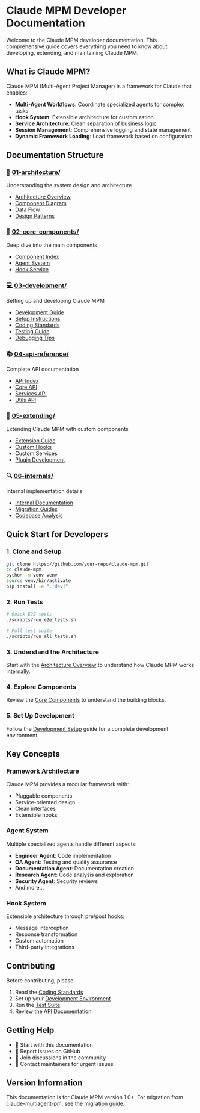 # Claude MPM Developer Documentation

Welcome to the Claude MPM developer documentation. This comprehensive guide covers everything you need to know about developing, extending, and maintaining Claude MPM.

## What is Claude MPM?

Claude MPM (Multi-Agent Project Manager) is a framework for Claude that enables:

- **Multi-Agent Workflows**: Coordinate specialized agents for complex tasks
- **Hook System**: Extensible architecture for customization
- **Service Architecture**: Clean separation of business logic
- **Session Management**: Comprehensive logging and state management
- **Dynamic Framework Loading**: Load framework based on configuration

## Documentation Structure

### 📐 [01-architecture/](01-architecture/)
Understanding the system design and architecture
- [Architecture Overview](01-architecture/README.md)
- [Component Diagram](01-architecture/component-diagram.md)
- [Data Flow](01-architecture/data-flow.md)
- [Design Patterns](01-architecture/patterns.md)

### 🔧 [02-core-components/](02-core-components/)
Deep dive into the main components
- [Component Index](02-core-components/README.md)
- [Agent System](02-core-components/agent-system.md)
- [Hook Service](02-core-components/hook-service.md)

### 💻 [03-development/](03-development/)
Setting up and developing Claude MPM
- [Development Guide](03-development/README.md)
- [Setup Instructions](03-development/setup.md)
- [Coding Standards](03-development/coding-standards.md)
- [Testing Guide](03-development/testing.md)
- [Debugging Tips](03-development/debugging.md)

### 📚 [04-api-reference/](04-api-reference/)
Complete API documentation
- [API Index](04-api-reference/README.md)
- [Core API](04-api-reference/core-api.md)
- [Services API](04-api-reference/services-api.md)
- [Utils API](04-api-reference/utils-api.md)

### 🔌 [05-extending/](05-extending/)
Extending Claude MPM with custom components
- [Extension Guide](05-extending/README.md)
- [Custom Hooks](05-extending/custom-hooks.md)
- [Custom Services](05-extending/custom-services.md)
- [Plugin Development](05-extending/plugins.md)

### 🔍 [06-internals/](06-internals/)
Internal implementation details
- [Internal Documentation](06-internals/README.md)
- [Migration Guides](06-internals/migrations/)
- [Codebase Analysis](06-internals/analysis/)

## Quick Start for Developers

### 1. Clone and Setup
```bash
git clone https://github.com/your-repo/claude-mpm.git
cd claude-mpm
python -m venv venv
source venv/bin/activate
pip install -e ".[dev]"
```

### 2. Run Tests
```bash
# Quick E2E tests
./scripts/run_e2e_tests.sh

# Full test suite
./scripts/run_all_tests.sh
```

### 3. Understand the Architecture
Start with the [Architecture Overview](01-architecture/README.md) to understand how Claude MPM works internally.

### 4. Explore Components
Review the [Core Components](02-core-components/README.md) to understand the building blocks.

### 5. Set Up Development
Follow the [Development Setup](03-development/setup.md) guide for a complete development environment.

## Key Concepts

### Framework Architecture
Claude MPM provides a modular framework with:
- Pluggable components
- Service-oriented design
- Clean interfaces
- Extensible hooks

### Agent System
Multiple specialized agents handle different aspects:
- **Engineer Agent**: Code implementation
- **QA Agent**: Testing and quality assurance
- **Documentation Agent**: Documentation creation
- **Research Agent**: Code analysis and exploration
- **Security Agent**: Security reviews
- And more...

### Hook System
Extensible architecture through pre/post hooks:
- Message interception
- Response transformation
- Custom automation
- Third-party integrations

## Contributing

Before contributing, please:
1. Read the [Coding Standards](03-development/coding-standards.md)
2. Set up your [Development Environment](03-development/setup.md)
3. Run the [Test Suite](03-development/testing.md)
4. Review the [API Documentation](04-api-reference/)

## Getting Help

- 📖 Start with this documentation
- 🐛 Report issues on GitHub
- 💬 Join discussions in the community
- 📧 Contact maintainers for urgent issues

## Version Information

This documentation is for Claude MPM version 1.0+. For migration from claude-multiagent-pm, see the [migration guide](../user/differences-from-claude-multiagent-pm.md).